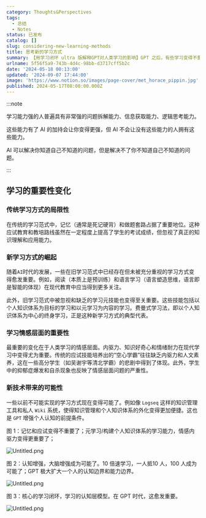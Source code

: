 ```yaml
---
category: Thoughts&Perspectives
tags:
  - 总结
  - Notes
status: 已发布
catalog: []
slug: considering-new-learning-methods
title: 思考新的学习方式
summary: 【用学习闭环 ultra 版解释GPT对人类学习的影响】GPT 之后，有些学习变得不重要了，有些学习变得更重要了，有些学习从不可能变成可能了。
urlname: 5f56f5a9-743b-4d4c-98bb-d3717cff5b2c
date: '2024-05-18 00:13:00'
updated: '2024-09-07 17:44:00'
image: 'https://www.notion.so/images/page-cover/met_horace_pippin.jpg'
published: 2024-05-17T08:00:00.000Z
---
```


:::note


学习能力强的人普遍具有非常强的问题拆解能力、信息获取能力、逻辑思考能力。


这些能力有了 AI 的加持会让你变得更强，但 AI 不会让没有这些能力的人拥有这些能力。


AI 可以解决你知道自己不知道的问题，但是解决不了你不知道自己不知道的问题。


:::


## 学习的重要性变化


### 传统学习方式的局限性


在传统的学习范式中，记忆（通常是死记硬背）和做题套路占据了重要地位。这种应试教育和教培路线虽然在一定程度上提高了学生的考试成绩，但忽视了真正的知识理解和应用能力。


### 新学习方式的崛起


随着`AI`时代的发展，一些在旧学习范式中已经存在但未被充分重视的学习方式变得愈发重要。例如，阅读（本质上是预训练）和语言学习（语言塑造思维，语言即是智能的体现）在现代教育中应当得到更多关注。


此外，旧学习范式中被忽视和缺乏的学习元技能也变得至关重要。这些技能包括以个人知识体系为目标的学习和以元学习为内容的学习。费曼式学习法，即以个人知识体系为中心的终身学习，正是这种新学习方式的典型代表。


### 学习情感层面的重要性


最重要的变化在于人类学习的情感层面。内驱力、知识好奇心和情绪耐力在现代学习中变得尤为重要。传统的应试技能培养出的“空心学霸”往往缺乏内驱力和人文素养，这在一些高分学生（如吴谢宇等清北学霸）的悲剧中得到了体现。此外，学生中的抑郁症爆发和自杀现象也反映了情感层面问题的严重性。


### 新技术带来的可能性


一些以前不可能实现的学习方式现在变得可能了。例如像 `Logseq` 这样的知识管理工具和私人 `Wiki` 系统，使得知识管理和个人知识体系的外化变得更加便捷。这也是 `GPT` 增强个人认知的前提条件。


图 1：记忆和应试变得不重要了；元学习/构建个人知识体系的学习能力，情感内驱力变得更重要了；


![Untitled.png](https://prod-files-secure.s3.us-west-2.amazonaws.com/5d24fe63-e567-4804-86f9-9fdc62e13082/a8319b77-00b3-43d9-9f99-e58187f20cfe/Untitled.png?X-Amz-Algorithm=AWS4-HMAC-SHA256&X-Amz-Content-Sha256=UNSIGNED-PAYLOAD&X-Amz-Credential=ASIAZI2LB466UCBKX7ZZ%2F20250314%2Fus-west-2%2Fs3%2Faws4_request&X-Amz-Date=20250314T053713Z&X-Amz-Expires=3600&X-Amz-Security-Token=IQoJb3JpZ2luX2VjEJ3%2F%2F%2F%2F%2F%2F%2F%2F%2F%2FwEaCXVzLXdlc3QtMiJHMEUCIQDmChpADfjplJW49PNKnqyOdImlcp03f%2FHvBynRQKUWuQIgT70IsLfrj0QcJPpfYaqPmp7oC4BI6lEkzGlb4s9YpcsqiAQI5v%2F%2F%2F%2F%2F%2F%2F%2F%2F%2FARAAGgw2Mzc0MjMxODM4MDUiDPnIyi%2FqEn9m5j4kTCrcA%2Fob3nebCKz6TkqPUumyw3NWABI%2FPdX4QWiDFv1TlYWzuQjvnAZ9a5A4oMyJkP08mTqx3EX6LY295PZfY1igLjHhoyy%2FXopGqXrKRXetNqcKo0frt%2F7ln%2FytkHxcPu0%2FZyxRcC6x%2BBZYYD1kyIinSMw1Oj60irjJUR0464mCrFOx9Uyczc1FXQBF4vfJIR%2F7hms8Y8yk%2FrVm4kdceZTJO9YdFiHrkQHKt7OhnKbnZ4m4ASnHaXR%2BCLYFkHOK0F%2BouB3SCLzlLBIL8GZIBaz%2FbAJIhoHF2dcfK6zl%2BWdF%2FRaWMhtnSwHbCyef4luqwJcFjth1adBUzff1FZQbnq8lYOx3qvcHgwaIgDLZCDcDXbPmJStE791BG15xznyr2MBitRStmJYgW29Y20OeRA7CZzBX%2FcpHnedqzMs3rpp%2FMiGhcr2zma1e9jLO5QtQPYN03ZPhsB3oRJd4Lf5xlTfKFiU2i8x4TAO%2BOxE%2F%2BkDhnIepVHpk%2FjYIIhWJuobsPjD5b8UrRNc2vOSlcVOMisrITg6EsR75WFO1XyUI9lINuLvIZjwfTf9HpT2gkrl6r4Z9X4jDEW9mD9UJEnXnfQo7dZtSV%2Be1CT4k1HTG5xHEXQx4DfB1PtgOjCHCmf7VMJ3qzr4GOqUBoYF5rp1M8CtPwTDKmcu8jIAIgMUVaLlLcnj4iKloj1yVvN5FoibVLRhhWHXS0Nlw84Noh48xNG7roGosdXpm5zSuJcamSuQah%2F5mUy26oebfX6szKBh1%2FnE3Jp0fZWyvcnoD4QEoumSpa4t%2BPPaKsxIi3h2oRSHitsB4osG76x7jFR%2BdF1UcE%2BcXG3OK7l8eN7cmzUw6kostWbgNG%2BEjEULBJ5wy&X-Amz-Signature=6e537de38770ad1e67e5ffc3b7892083ee003c6b759f28d747dea1b706e38cd1&X-Amz-SignedHeaders=host&x-id=GetObject)


图 2：认知增强，大脑增强成为可能了。10 倍速学习，一人抵10 人，100 人成为可能了；GPT 极大扩大一个人的认知边界和能力边界。


![Untitled.png](https://prod-files-secure.s3.us-west-2.amazonaws.com/5d24fe63-e567-4804-86f9-9fdc62e13082/e195b372-4d2b-479c-9e75-1be4e2c1412e/Untitled.png?X-Amz-Algorithm=AWS4-HMAC-SHA256&X-Amz-Content-Sha256=UNSIGNED-PAYLOAD&X-Amz-Credential=ASIAZI2LB466UCBKX7ZZ%2F20250314%2Fus-west-2%2Fs3%2Faws4_request&X-Amz-Date=20250314T053713Z&X-Amz-Expires=3600&X-Amz-Security-Token=IQoJb3JpZ2luX2VjEJ3%2F%2F%2F%2F%2F%2F%2F%2F%2F%2FwEaCXVzLXdlc3QtMiJHMEUCIQDmChpADfjplJW49PNKnqyOdImlcp03f%2FHvBynRQKUWuQIgT70IsLfrj0QcJPpfYaqPmp7oC4BI6lEkzGlb4s9YpcsqiAQI5v%2F%2F%2F%2F%2F%2F%2F%2F%2F%2FARAAGgw2Mzc0MjMxODM4MDUiDPnIyi%2FqEn9m5j4kTCrcA%2Fob3nebCKz6TkqPUumyw3NWABI%2FPdX4QWiDFv1TlYWzuQjvnAZ9a5A4oMyJkP08mTqx3EX6LY295PZfY1igLjHhoyy%2FXopGqXrKRXetNqcKo0frt%2F7ln%2FytkHxcPu0%2FZyxRcC6x%2BBZYYD1kyIinSMw1Oj60irjJUR0464mCrFOx9Uyczc1FXQBF4vfJIR%2F7hms8Y8yk%2FrVm4kdceZTJO9YdFiHrkQHKt7OhnKbnZ4m4ASnHaXR%2BCLYFkHOK0F%2BouB3SCLzlLBIL8GZIBaz%2FbAJIhoHF2dcfK6zl%2BWdF%2FRaWMhtnSwHbCyef4luqwJcFjth1adBUzff1FZQbnq8lYOx3qvcHgwaIgDLZCDcDXbPmJStE791BG15xznyr2MBitRStmJYgW29Y20OeRA7CZzBX%2FcpHnedqzMs3rpp%2FMiGhcr2zma1e9jLO5QtQPYN03ZPhsB3oRJd4Lf5xlTfKFiU2i8x4TAO%2BOxE%2F%2BkDhnIepVHpk%2FjYIIhWJuobsPjD5b8UrRNc2vOSlcVOMisrITg6EsR75WFO1XyUI9lINuLvIZjwfTf9HpT2gkrl6r4Z9X4jDEW9mD9UJEnXnfQo7dZtSV%2Be1CT4k1HTG5xHEXQx4DfB1PtgOjCHCmf7VMJ3qzr4GOqUBoYF5rp1M8CtPwTDKmcu8jIAIgMUVaLlLcnj4iKloj1yVvN5FoibVLRhhWHXS0Nlw84Noh48xNG7roGosdXpm5zSuJcamSuQah%2F5mUy26oebfX6szKBh1%2FnE3Jp0fZWyvcnoD4QEoumSpa4t%2BPPaKsxIi3h2oRSHitsB4osG76x7jFR%2BdF1UcE%2BcXG3OK7l8eN7cmzUw6kostWbgNG%2BEjEULBJ5wy&X-Amz-Signature=e1aa170a37751ea3e40cb583c147674fb0a8a9f749462fd3285a22e7b9e5dfe9&X-Amz-SignedHeaders=host&x-id=GetObject)


图 3：核心的学习闭环，学习的认知层模型。在 GPT 时代，这愈发重要。


![Untitled.png](https://prod-files-secure.s3.us-west-2.amazonaws.com/5d24fe63-e567-4804-86f9-9fdc62e13082/57f2a38d-97b9-407e-baa1-8fecb8348e87/Untitled.png?X-Amz-Algorithm=AWS4-HMAC-SHA256&X-Amz-Content-Sha256=UNSIGNED-PAYLOAD&X-Amz-Credential=ASIAZI2LB466UCBKX7ZZ%2F20250314%2Fus-west-2%2Fs3%2Faws4_request&X-Amz-Date=20250314T053713Z&X-Amz-Expires=3600&X-Amz-Security-Token=IQoJb3JpZ2luX2VjEJ3%2F%2F%2F%2F%2F%2F%2F%2F%2F%2FwEaCXVzLXdlc3QtMiJHMEUCIQDmChpADfjplJW49PNKnqyOdImlcp03f%2FHvBynRQKUWuQIgT70IsLfrj0QcJPpfYaqPmp7oC4BI6lEkzGlb4s9YpcsqiAQI5v%2F%2F%2F%2F%2F%2F%2F%2F%2F%2FARAAGgw2Mzc0MjMxODM4MDUiDPnIyi%2FqEn9m5j4kTCrcA%2Fob3nebCKz6TkqPUumyw3NWABI%2FPdX4QWiDFv1TlYWzuQjvnAZ9a5A4oMyJkP08mTqx3EX6LY295PZfY1igLjHhoyy%2FXopGqXrKRXetNqcKo0frt%2F7ln%2FytkHxcPu0%2FZyxRcC6x%2BBZYYD1kyIinSMw1Oj60irjJUR0464mCrFOx9Uyczc1FXQBF4vfJIR%2F7hms8Y8yk%2FrVm4kdceZTJO9YdFiHrkQHKt7OhnKbnZ4m4ASnHaXR%2BCLYFkHOK0F%2BouB3SCLzlLBIL8GZIBaz%2FbAJIhoHF2dcfK6zl%2BWdF%2FRaWMhtnSwHbCyef4luqwJcFjth1adBUzff1FZQbnq8lYOx3qvcHgwaIgDLZCDcDXbPmJStE791BG15xznyr2MBitRStmJYgW29Y20OeRA7CZzBX%2FcpHnedqzMs3rpp%2FMiGhcr2zma1e9jLO5QtQPYN03ZPhsB3oRJd4Lf5xlTfKFiU2i8x4TAO%2BOxE%2F%2BkDhnIepVHpk%2FjYIIhWJuobsPjD5b8UrRNc2vOSlcVOMisrITg6EsR75WFO1XyUI9lINuLvIZjwfTf9HpT2gkrl6r4Z9X4jDEW9mD9UJEnXnfQo7dZtSV%2Be1CT4k1HTG5xHEXQx4DfB1PtgOjCHCmf7VMJ3qzr4GOqUBoYF5rp1M8CtPwTDKmcu8jIAIgMUVaLlLcnj4iKloj1yVvN5FoibVLRhhWHXS0Nlw84Noh48xNG7roGosdXpm5zSuJcamSuQah%2F5mUy26oebfX6szKBh1%2FnE3Jp0fZWyvcnoD4QEoumSpa4t%2BPPaKsxIi3h2oRSHitsB4osG76x7jFR%2BdF1UcE%2BcXG3OK7l8eN7cmzUw6kostWbgNG%2BEjEULBJ5wy&X-Amz-Signature=9b6e205449bf34289eaab2bbfe8b56d19da0fab8209c9a3beca6bc7a14d58d97&X-Amz-SignedHeaders=host&x-id=GetObject)

